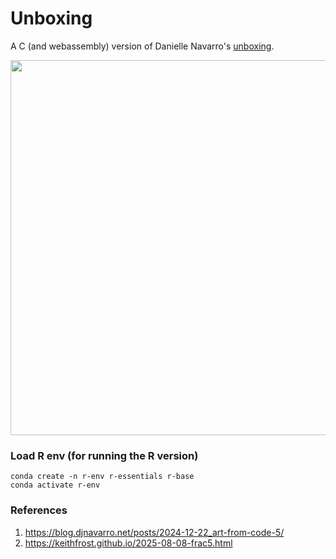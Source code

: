 # Unboxing

A C (and webassembly) version of Danielle Navarro's [unboxing](https://blog.djnavarro.net/posts/2024-12-22_art-from-code-5/).

<img src="imgs/fractal.png" width="600px"/>

### Load R env (for running the R version)

```
conda create -n r-env r-essentials r-base
conda activate r-env
```


### References

1. https://blog.djnavarro.net/posts/2024-12-22_art-from-code-5/
2. https://keithfrost.github.io/2025-08-08-frac5.html


